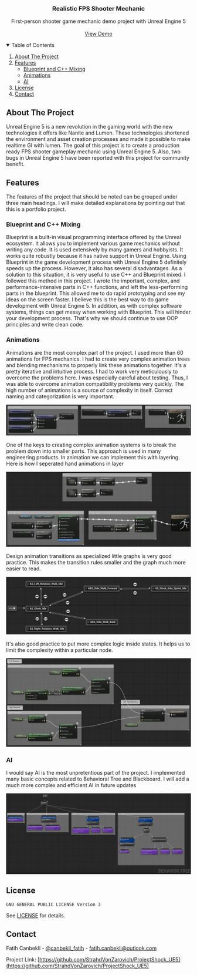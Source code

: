 
<!-- PROJECT LOGO -->
<br />
<p align="center">

  <h3 align="center">Realistic FPS Shooter Mechanic</h3>

  <p align="center">
    First-person shooter game mechanic demo project with Unreal Engine 5
    <br />
    <br />
    <a href="https://youtu.be/8OFazKbxW9o">View Demo</a>
  </p>
</p>



<!-- TABLE OF CONTENTS -->
<details open="open">
  <summary>Table of Contents</summary>
  <ol>
    <li>
      <a href="#about-the-project">About The Project</a>
    </li>
    <li>
      <a href="#features">Features</a>
      <ul>
        <li><a href="#blueprint-and-c-mixing">Blueprint and C++ Mixing</a></li>
        <li><a href="#animations">Animations</a></li>
        <li><a href="#ai">AI</a></li>
      </ul>
    </li>
    <li><a href="#license">License</a></li>
    <li><a href="#contact">Contact</a></li>
  </ol>
</details>



<!-- ABOUT THE PROJECT -->
## About The Project
Unreal Engine 5 is a new revolution in the gaming world with the new technologies it offers like Nanite and Lumen. These technologies shortened the environment and asset creation processes and made it possible to make realtime GI with lumen. The goal of this project is to create a production ready FPS shooter gameplay mechanic using Unreal Engine 5. Also, two bugs in Unreal Engine 5 have been reported with this project for community benefit.





<!-- GETTING STARTED -->
## Features

The features of the project that should be noted can be grouped under three main headings. I will make detailed explanations by pointing out that this is a portfolio project. 

### Blueprint and C++ Mixing

Blueprint is a built-in visual programming interface offered by the Unreal ecosystem. It allows you to implement various game mechanics without writing any code. It is used extensively by many gamers and hobbyists. It works quite robustly because it has native support in Unreal Engine. Using Blueprint in the game development process with Unreal Engine 5 definitely speeds up the process. However, it also has several disadvantages. As a solution to this situation, it is very useful to use C++ and Blueprint mixed. I followed this method in this project. I wrote the important, complex, and performance-intensive parts in C++ functions, and left the less-performing parts in the blueprint. This allowed me to do rapid prototyping and see my ideas on the screen faster. I believe this is the best way to do game development with Unreal Engine 5. In addition, as with complex software systems, things can get messy when working with Blueprint. This will hinder your development process. That's why we should continue to use OOP principles and write clean code.

### Animations

Animations are the most complex part of the project. I used more than 60 animations for FPS mechanics. I had to create very complex animation trees and blending mechanisms to properly link these animations together. It's a pretty iterative and intuitive process. I had to work very meticulously to overcome the problems here. I was especially careful about testing. Thus, I was able to overcome animation compatibility problems very quickly. The high number of animations is a source of complexity in itself. Correct naming and categorization is very important.

![](Media/AnimationEntryPoint.jpg)

One of the keys to creating complex animation systems is to break the problem down into smaller parts. This approach is used in many engineering products. In animation we can implement this with layering. Here is how I seperated hand animations in layer

![](Media/HandLayer.jpg)

Design animation transitions as specialized little graphs is very good practice. This makes the transition rules smaller and the graph much more easier to read.

![](Media/SideAnimationGraph.jpg)

It's also good practice to put more complex logic inside states. It helps us to limit the complexity within a particular node.

![](Media/LeftRightRotationBlending.jpg)
### AI

I would say AI is the most unpretentious part of the project. I implemented many basic concepts related to Behavioral Tree and Blackboard. I will add a much more complex and efficient AI in future updates

![](Media/BehavioralTree.jpg)

<!-- LICENSE -->
## License
```
GNU GENERAL PUBLIC LICENSE Version 3
```
See  [LICENSE](https://github.com/dashersw/biri/blob/master/LICENSE)  for details.



<!-- CONTACT -->
## Contact

Fatih Canbekli - [@canbekli_fatih](https://twitter.com/canbekli_fatih) - fatih.canbekli@outlook.com

Project Link: [https://github.com/StrahdVonZarovich/ProjectShock_UE5](https://github.com/StrahdVonZarovich/ProjectShock_UE5)


